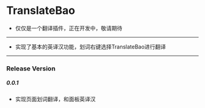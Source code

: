 TranslateBao
============

+ 仅仅是一个翻译插件，正在开发中，敬请期待

---

+ 实现了基本的英译汉功能，划词右键选择TranslateBao进行翻译



---

### Release Version

##### 0.0.1 

+ 实现页面划词翻译，和面板英译汉